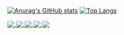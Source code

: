 [![Anurag's GitHub stats](https://github-readme-stats.vercel.app/api?username=yhan219&show_icons=true)](https://github.com/anuraghazra/github-readme-stats)
[![Top Langs](https://github-readme-stats.vercel.app/api/top-langs/?username=yhan219&layout=compact)](https://github.com/anuraghazra/github-readme-stats)


<a href="https://github.com/yhan219/navicat_reset_mac">
  <img align="center" src="https://github-readme-stats.vercel.app/api/pin/?username=yhan219&repo=navicat_reset_mac" />
</a>
<a href="https://github.com/yhan219/utools-plugin">
  <img align="center" src="https://github-readme-stats.vercel.app/api/pin/?username=yhan219&repo=utools-plugin" />
</a>
<a href="https://github.com/yhan219/webp-convert-service">
  <img align="center" src="https://github-readme-stats.vercel.app/api/pin/?username=yhan219&repo=webp-convert-service" />
</a>
<a href="https://github.com/yhan219/seaweedfs-webp">
  <img align="center" src="https://github-readme-stats.vercel.app/api/pin/?username=yhan219&repo=seaweedfs-webp" />
</a>
<a href="https://github.com/yhan219/RaidenLite">
  <img align="center" src="https://github-readme-stats.vercel.app/api/pin/?username=yhan219&repo=RaidenLite" />
</a>
